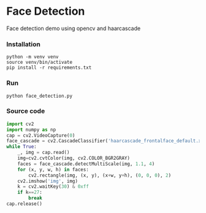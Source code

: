# Face Detection 
Face detection demo using opencv and haarcascade



### Installation

```
python -m venv venv
source venv/bin/activate
pip install -r requirements.txt
```

### Run

```
python face_detection.py
```

### Source code

```py
import cv2
import numpy as np
cap = cv2.VideoCapture(0)
face_cascade = cv2.CascadeClassifier('haarcascade_frontalface_default.xml')
while True:
    _, img = cap.read()
    img=cv2.cvtColor(img, cv2.COLOR_BGR2GRAY)
    faces = face_cascade.detectMultiScale(img, 1.1, 4)
    for (x, y, w, h) in faces:
        cv2.rectangle(img, (x, y), (x+w, y+h), (0, 0, 0), 2)
    cv2.imshow('img', img)
    k = cv2.waitKey(30) & 0xff
    if k==27:
        break
cap.release()
```